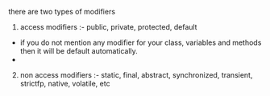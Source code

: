 there are two types of modifiers 
1) access modifiers :- public, private, protected, default
- if you do not mention any modifier for your class, variables and methods then it will be default automatically. 
- 

2) non access modifiers :- static, final, abstract, synchronized, transient, strictfp, native, volatile,  etc

